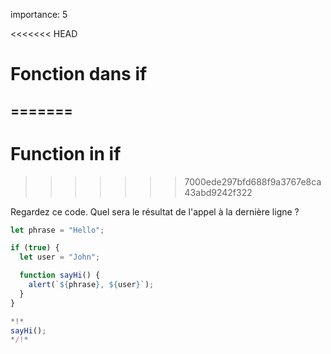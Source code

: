 importance: 5

<<<<<<< HEAD
# Fonction dans if
=======
---
# Function in if
>>>>>>> 7000ede297bfd688f9a3767e8ca43abd9242f322

Regardez ce code. Quel sera le résultat de l'appel à la dernière ligne ?

```js run
let phrase = "Hello";

if (true) {
  let user = "John";

  function sayHi() {
    alert(`${phrase}, ${user}`);
  }
}

*!*
sayHi();
*/!*
```
